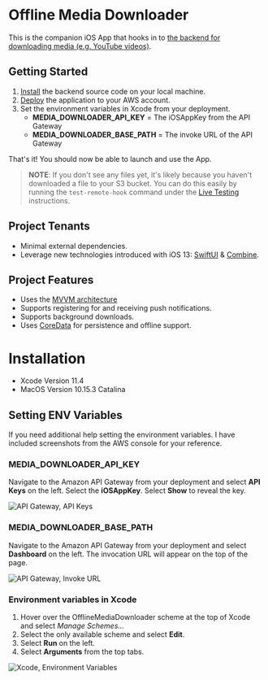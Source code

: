 # Offline Media Downloader

This is the companion iOS App that hooks in to [the backend for downloading media (e.g. YouTube videos)](https://github.com/j0nathan-ll0yd/aws-cloudformation-file-download-app).

## Getting Started

1. [Install](https://github.com/j0nathan-ll0yd/aws-cloudformation-media-downloader#installation) the backend source code on your local machine.
2. [Deploy](https://github.com/j0nathan-ll0yd/aws-cloudformation-media-downloader#deployment) the application to your AWS account.
3. Set the environment variables in Xcode from your deployment.
    * **MEDIA_DOWNLOADER_API_KEY** = The iOSAppKey from the API Gateway
    * **MEDIA_DOWNLOADER_BASE_PATH** = The invoke URL of the API Gateway
    
That's it! You should now be able to launch and use the App.

> **NOTE**: If you don't see any files yet, it's likely because you haven't downloaded a file to your S3 bucket. You can do this easily by running the `test-remote-hook` command under the [Live Testing](https://github.com/j0nathan-ll0yd/aws-cloudformation-media-downloader#live-testing) instructions.

## Project Tenants

* Minimal external dependencies.
* Leverage new technologies introduced with iOS 13: [SwiftUI](https://developer.apple.com/xcode/swiftui/) & [Combine](https://developer.apple.com/documentation/combine).

## Project Features

* Uses the [MVVM architecture](https://en.wikipedia.org/wiki/Model%E2%80%93view%E2%80%93viewmodel)
* Supports registering for and receiving push notifications.
* Supports background downloads.
* Uses [CoreData](https://developer.apple.com/documentation/coredata) for persistence and offline support.

# Installation

* Xcode Version 11.4
* MacOS Version 10.15.3 Catalina

## Setting ENV Variables

If you need additional help setting the environment variables. I have included screenshots from the AWS console for your reference.

### MEDIA_DOWNLOADER_API_KEY

Navigate to the Amazon API Gateway from your deployment and select **API Keys** on the left. Select the **iOSAppKey**. Select **Show** to reveal the key.

![API Gateway, API Keys](https://lifegames-github-assets.s3.amazonaws.com/ios-OfflineMediaDownloader/getting-started-finding-api-key.png)

### MEDIA_DOWNLOADER_BASE_PATH

Navigate to the Amazon API Gateway from your deployment and select **Dashboard** on the left. The invocation URL will appear on the top of the page.

![API Gateway, Invoke URL](https://lifegames-github-assets.s3.amazonaws.com/ios-OfflineMediaDownloader/getting-started-finding-base-path.png)

### Environment variables in Xcode

1. Hover over the OfflineMediaDownloader scheme at the top of Xcode and select _Manage Schemes..._
2. Select the only available scheme and select **Edit**.
3. Select **Run** on the left.
4. Select **Arguments** from the top tabs.

![Xcode, Environment Variables](https://lifegames-github-assets.s3.amazonaws.com/ios-OfflineMediaDownloader/getting-started-setting-env-variables.png)

